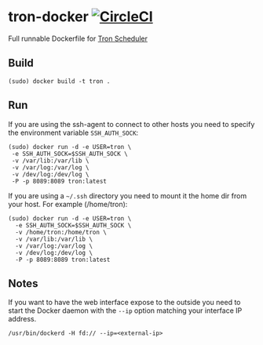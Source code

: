 # tron-docker  [![CircleCI](https://img.shields.io/circleci/project/github/RedSparr0w/node-csgo-parser.svg)](https://github.com/raravena80/tron-docker)

Full runnable Dockerfile for [Tron Scheduler](https://github.com/Yelp/Tron)

## Build

```
(sudo) docker build -t tron .
```

## Run

If you are using the ssh-agent to connect to other hosts you need to specify the environment variable `SSH_AUTH_SOCK`:

```
(sudo) docker run -d -e USER=tron \
 -e SSH_AUTH_SOCK=$SSH_AUTH_SOCK \
 -v /var/lib:/var/lib \
 -v /var/log:/var/log \
 -v /dev/log:/dev/log \
 -P -p 8089:8089 tron:latest
```

If you are using a `~/.ssh` directory you need to mount it the home dir from your host. For example (/home/tron):

```
(sudo) docker run -d -e USER=tron \
  -e SSH_AUTH_SOCK=$SSH_AUTH_SOCK \
  -v /home/tron:/home/tron \
  -v /var/lib:/var/lib \
  -v /var/log:/var/log \
  -v /dev/log:/dev/log \
  -P -p 8089:8089 tron:latest
```

## Notes

If you want to have the web interface expose to the outside you need to start the Docker daemon with the `--ip` option matching your interface IP address.

```
/usr/bin/dockerd -H fd:// --ip=<external-ip>
``` 
